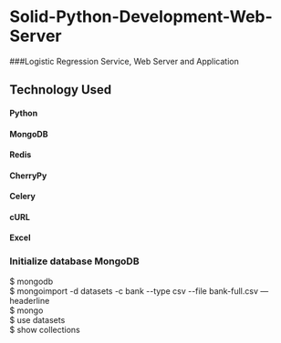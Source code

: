 # Solid-Python-Development-Web-Server  
###Logistic Regression Service, Web Server and Application  
  
## Technology Used  
#### Python  
#### MongoDB  
#### Redis  
#### CherryPy  
#### Celery  
#### cURL  
#### Excel  
  
  
### Initialize database MongoDB  
  
$ mongodb  
$ mongoimport -d datasets -c bank --type csv --file bank-full.csv —headerline  
$ mongo  
$ use datasets  
$ show collections  
